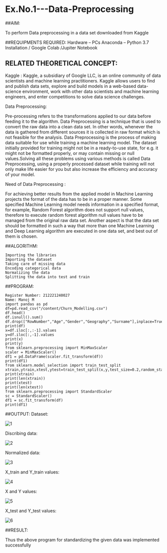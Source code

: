 # Ex.No.1---Data-Preprocessing
##AIM:

To perform Data preprocessing in a data set downloaded from Kaggle

##REQUIPMENTS REQUIRED:
Hardware – PCs
Anaconda – Python 3.7 Installation / Google Colab /Jupiter Notebook

## RELATED THEORETICAL CONCEPT:

Kaggle :
Kaggle, a subsidiary of Google LLC, is an online community of data scientists and machine learning practitioners. Kaggle allows users to find and publish data sets, explore and build models in a web-based data-science environment, work with other data scientists and machine learning engineers, and enter competitions to solve data science challenges.

Data Preprocessing:

Pre-processing refers to the transformations applied to our data before feeding it to the algorithm. Data Preprocessing is a technique that is used to convert the raw data into a clean data set. In other words, whenever the data is gathered from different sources it is collected in raw format which is not feasible for the analysis.
Data Preprocessing is the process of making data suitable for use while training a machine learning model. The dataset initially provided for training might not be in a ready-to-use state, for e.g. it might not be formatted properly, or may contain missing or null values.Solving all these problems using various methods is called Data Preprocessing, using a properly processed dataset while training will not only make life easier for you but also increase the efficiency and accuracy of your model.

Need of Data Preprocessing :

For achieving better results from the applied model in Machine Learning projects the format of the data has to be in a proper manner. Some specified Machine Learning model needs information in a specified format, for example, Random Forest algorithm does not support null values, therefore to execute random forest algorithm null values have to be managed from the original raw data set.
Another aspect is that the data set should be formatted in such a way that more than one Machine Learning and Deep Learning algorithm are executed in one data set, and best out of them is chosen.


##ALGORITHM:
~~~
Importing the libraries
Importing the dataset
Taking care of missing data
Encoding categorical data
Normalizing the data
Splitting the data into test and train
~~~

##PROGRAM:
~~~
Register Number: 212221240027
Name: Manoj M
import pandas as pd
df=pd.read_csv("/content/Churn_Modelling.csv")
df.head()
df.isnull().sum()
df.drop(["RowNumber","Age","Gender","Geography","Surname"],inplace=True,axis=1)
print(df)
x=df.iloc[:,:-1].values
y=df.iloc[:,-1].values
print(x)
print(y)
from sklearn.preprocessing import MinMaxScaler
scaler = MinMaxScaler()
df1 = pd.DataFrame(scaler.fit_transform(df))
print(df1)
from sklearn.model_selection import train_test_split
xtrain,ytrain,xtest,ytest=train_test_split(x,y,test_size=0.2,random_state=2)
print(xtrain)
print(len(xtrain))
print(xtest)
print(len(xtest))
from sklearn.preprocessing import StandardScaler
sc = StandardScaler()
df1 = sc.fit_transform(df)
print(df1)
~~~

##OUTPUT:
Dataset:

![1](https://user-images.githubusercontent.com/94588708/191963811-bee2f8c7-ce05-46e9-b28a-fcb8e5aabd25.png)


Discribing data:

![2](https://user-images.githubusercontent.com/94588708/191963949-13e0ea3c-8820-47dc-8b71-f93c4cb257e5.png)

Normalized data:

![3](https://user-images.githubusercontent.com/94588708/191964075-96fd10fc-1c01-4f54-bdff-61fd42fe778e.png)

X_train and Y_train values:

![4](https://user-images.githubusercontent.com/94588708/191964284-bc80a1e8-a6e3-46fd-948e-1acab41aecc2.png)

X and Y values:

![5](https://user-images.githubusercontent.com/94588708/191964357-1401392c-be0f-4221-b4a7-8575fb09d58d.png)

X_test and Y_test values:

![6](https://user-images.githubusercontent.com/94588708/191964418-f260849e-d19a-4a5c-8f03-efbc22855277.png)


##RESULT:

Thus the above program for standardizing the given data was implemented successfully
